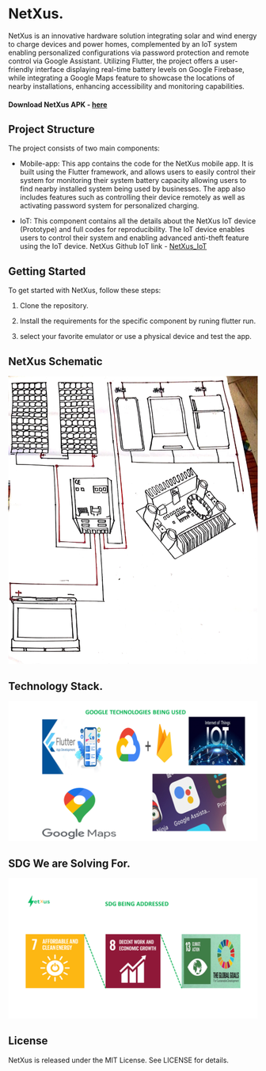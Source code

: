 # NetXus.
NetXus is an innovative hardware solution integrating solar and wind energy to charge devices and power homes, complemented by an IoT system enabling personalized configurations via password protection and remote control via Google Assistant. Utilizing Flutter, the project offers a user-friendly interface displaying real-time battery levels on Google Firebase, while integrating a Google Maps feature to showcase the locations of nearby installations, enhancing accessibility and monitoring capabilities.

#### Download NetXus APK - [here](https://drive.google.com/file/d/1wZOmiFl_mioffmtH6t7KhAUHmm3-q5hQ/view?usp=sharing)

## Project Structure
The project consists of two main components:

* Mobile-app: This app contains the code for the NetXus mobile app. It is built using the Flutter framework, and allows users to easily control their system for monitoring their system battery capacity allowing users to find nearby installed system being used by businesses. The app also includes features such as controlling their device remotely as well as activating password system for personalized charging.

* IoT: This component contains all the details about the NetXus IoT device (Prototype) and full codes for reproducibility. The IoT device enables users to control their system and enabling advanced anti-theft feature using the IoT device. NetXus Github IoT link - [NetXus_IoT](https://github.com/Muhammadurasheed/NetXus-IoT-main)



## Getting Started

To get started with NetXus, follow these steps:

1. Clone the repository.

2. Install the requirements for the specific component by runing flutter run.

3. select your favorite emulator or use a physical device and test the app.

## NetXus Schematic
![Schematic](netxus-schematic.jpg)

## Technology Stack.

![Stack](google-tech.png)

## SDG We are Solving For.
![SDG](netxus-sdg.png)


## License
NetXus is released under the MIT License. See LICENSE for details.